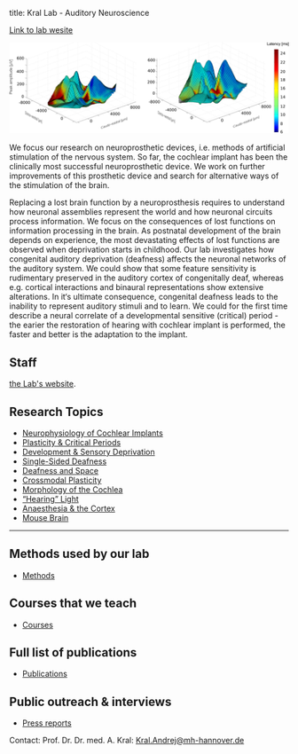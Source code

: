 title: Kral Lab - Auditory Neuroscience

[Link to lab wesite](http://www.neuroprostheses.com)

![Figure 1](RTEmagicC_KralBilder_03.jpg)


We focus our research on neuroprosthetic devices, i.e. methods of artificial stimulation of the nervous system. So far, the cochlear implant has been the clinically most successful neuroprosthetic device. We work on further improvements of this prosthetic device and search for alternative ways of the stimulation of the brain.

Replacing a lost brain function by a neuroprosthesis requires to understand how neuronal assemblies represent the world and how neuronal circuits process information. We focus on the consequences of lost functions on information processing in the brain. As postnatal development of the brain depends on experience, the most devastating effects of lost functions are observed when deprivation starts in childhood. Our lab investigates how congenital auditory deprivation (deafness) affects the neuronal networks of the auditory system. We could show that some feature sensitivity is rudimentary preserved in the auditory cortex of congenitally deaf, whereas e.g. cortical interactions and binaural representations show extensive alterations. In it‘s ultimate consequence, congenital deafness leads to the inability to represent auditory stimuli and to learn. We could for the first time describe a neural correlate of a developmental sensitive (critical) period - the earier the restoration of hearing with cochlear implant is performed, the faster and better is the adaptation to the implant.

## Staff
[the Lab's website](http://www.neuroprostheses.com).

## Research Topics
-   [Neurophysiology of Cochlear Implants](http://neuroprostheses.com/AK/Cochlear_Implants.html)
-   [Plasticity & Critical Periods](http://www.neuroprostheses.com/AK/Brain_plasticity.html)
-   [Development & Sensory Deprivation](http://neuroprostheses.com/AK/Deafness.html)
-   [Single-Sided Deafness](http://neuroprostheses.com/AK/Single-sided_deafness.html)
-   [Deafness and Space](http://neuroprostheses.com/AK/Binaural_CIs.html)
-   [Crossmodal Plasticity](http://www.neuroprostheses.com/AK/Crossmodal_plasticity.html)
-   [Morphology of the Cochlea](http://www.neuroprostheses.com/AK/Cochlear_anatomy.html)
-   [“Hearing” Light](http://neuroprostheses.com/AK/Laser_prosthesis.html)
-   [Anaesthesia & the Cortex](http://neuroprostheses.com/MouseLab/Burst-Suppression.html)
-   [Mouse Brain](http://neuroprostheses.com/MouseLab/Mouse_V1.html)


---------------------
## Methods used by our lab
- [Methods](http://neuroprostheses.com/AK/Methods.html)

## Courses that we teach
- [Courses](http://neuroprostheses.com/AK/Students_corner.html)

## Full list of publications
- [Publications](http://neuroprostheses.com/AK/Papers.html)

## Public outreach & interviews
- [Press reports](http://www.neuroprostheses.com/AK/Media.html)


Contact: Prof. Dr. Dr. med. A. Kral: <Kral.Andrej@mh-hannover.de>
